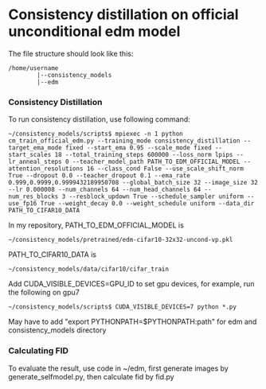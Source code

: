 # Consistency distillation on official unconditional edm model

The file structure should look like this:  
```
/home/username  
        |--consistency_models  
        |--edm  
```
### Consistency Distillation
To run consistency distillation, use following command:
```
~/consistency_models/scripts$ mpiexec -n 1 python cm_train_official_edm.py --training_mode consistency_distillation --target_ema_mode fixed --start_ema 0.95 --scale_mode fixed --start_scales 18 --total_training_steps 600000 --loss_norm lpips --lr_anneal_steps 0 --teacher_model_path PATH_TO_EDM_OFFICIAL_MODEL --attention_resolutions 16 --class_cond False --use_scale_shift_norm True --dropout 0.0 --teacher_dropout 0.1 --ema_rate 0.999,0.9999,0.9999432189950708 --global_batch_size 32 --image_size 32 --lr 0.000008 --num_channels 64 --num_head_channels 64 --num_res_blocks 3 --resblock_updown True --schedule_sampler uniform --use_fp16 True --weight_decay 0.0 --weight_schedule uniform --data_dir PATH_TO_CIFAR10_DATA
```

In my repository, PATH_TO_EDM_OFFICIAL_MODEL is 
```
~/consistency_models/pretrained/edm-cifar10-32x32-uncond-vp.pkl
```
PATH_TO_CIFAR10_DATA is 
```
~/consistency_models/data/cifar10/cifar_train
```
Add CUDA_VISIBLE_DEVICES=GPU_ID to set gpu devices, for example, run the following on gpu7
```
~/consistency_models/scripts$ CUDA_VISIBLE_DEVICES=7 python *.py
```
May have to add "export PYTHONPATH=$PYTHONPATH:path" for edm and consistency_models directory

### Calculating FID
To evaluate the result, use code in ~/edm, first generate images by generate_selfmodel.py, then calculate fid by fid.py
